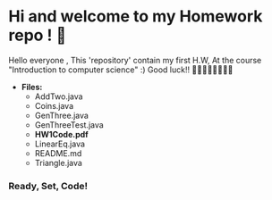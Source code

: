 # Hi and welcome to my Homework repo ! 🚀

Hello everyone , 
This 'repository' contain my first H.W,
At the course "Introduction to computer science" :)
Good luck!! 👩‍💻🧙‍♂️🚀👩‍💻🔥

- **Files:**
    - AddTwo.java
    - Coins.java
    - GenThree.java
    - GenThreeTest.java
    - **HW1Code.pdf**
    - LinearEq.java
    - README.md
    - Triangle.java

### Ready, Set, Code!